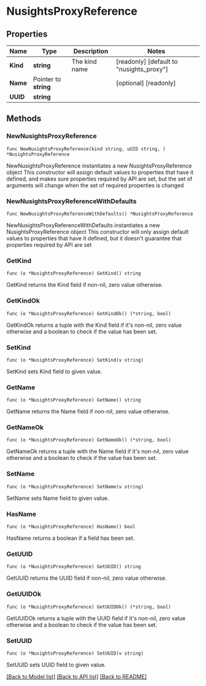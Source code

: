 # NusightsProxyReference

## Properties

Name | Type | Description | Notes
------------ | ------------- | ------------- | -------------
**Kind** | **string** | The kind name | [readonly] [default to "nusights_proxy"]
**Name** | Pointer to **string** |  | [optional] [readonly] 
**UUID** | **string** |  | 

## Methods

### NewNusightsProxyReference

`func NewNusightsProxyReference(kind string, uUID string, ) *NusightsProxyReference`

NewNusightsProxyReference instantiates a new NusightsProxyReference object
This constructor will assign default values to properties that have it defined,
and makes sure properties required by API are set, but the set of arguments
will change when the set of required properties is changed

### NewNusightsProxyReferenceWithDefaults

`func NewNusightsProxyReferenceWithDefaults() *NusightsProxyReference`

NewNusightsProxyReferenceWithDefaults instantiates a new NusightsProxyReference object
This constructor will only assign default values to properties that have it defined,
but it doesn't guarantee that properties required by API are set

### GetKind

`func (o *NusightsProxyReference) GetKind() string`

GetKind returns the Kind field if non-nil, zero value otherwise.

### GetKindOk

`func (o *NusightsProxyReference) GetKindOk() (*string, bool)`

GetKindOk returns a tuple with the Kind field if it's non-nil, zero value otherwise
and a boolean to check if the value has been set.

### SetKind

`func (o *NusightsProxyReference) SetKind(v string)`

SetKind sets Kind field to given value.


### GetName

`func (o *NusightsProxyReference) GetName() string`

GetName returns the Name field if non-nil, zero value otherwise.

### GetNameOk

`func (o *NusightsProxyReference) GetNameOk() (*string, bool)`

GetNameOk returns a tuple with the Name field if it's non-nil, zero value otherwise
and a boolean to check if the value has been set.

### SetName

`func (o *NusightsProxyReference) SetName(v string)`

SetName sets Name field to given value.

### HasName

`func (o *NusightsProxyReference) HasName() bool`

HasName returns a boolean if a field has been set.

### GetUUID

`func (o *NusightsProxyReference) GetUUID() string`

GetUUID returns the UUID field if non-nil, zero value otherwise.

### GetUUIDOk

`func (o *NusightsProxyReference) GetUUIDOk() (*string, bool)`

GetUUIDOk returns a tuple with the UUID field if it's non-nil, zero value otherwise
and a boolean to check if the value has been set.

### SetUUID

`func (o *NusightsProxyReference) SetUUID(v string)`

SetUUID sets UUID field to given value.



[[Back to Model list]](../README.md#documentation-for-models) [[Back to API list]](../README.md#documentation-for-api-endpoints) [[Back to README]](../README.md)


